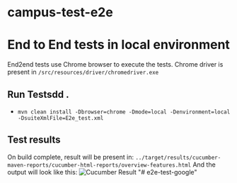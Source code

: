 # campus-test-e2e

# End to End tests in local environment
End2end tests use Chrome browser to execute the tests.
Chrome driver is present in `/src/resources/driver/chromedriver.exe`

## Run Testsdd .
- `mvn clean install -Dbrowser=chrome -Dmode=local -Denvironment=local -DsuiteXmlFile=E2e_test.xml`


## Test results
On build complete, result will be present in:
`../target/results/cucumber-maven-reports/cucumber-html-reports/overview-features.html`
And the output will look like this:  ![Cucumber Result](./src/resources/img/cucumber_result.png)
"# e2e-test-google" 
